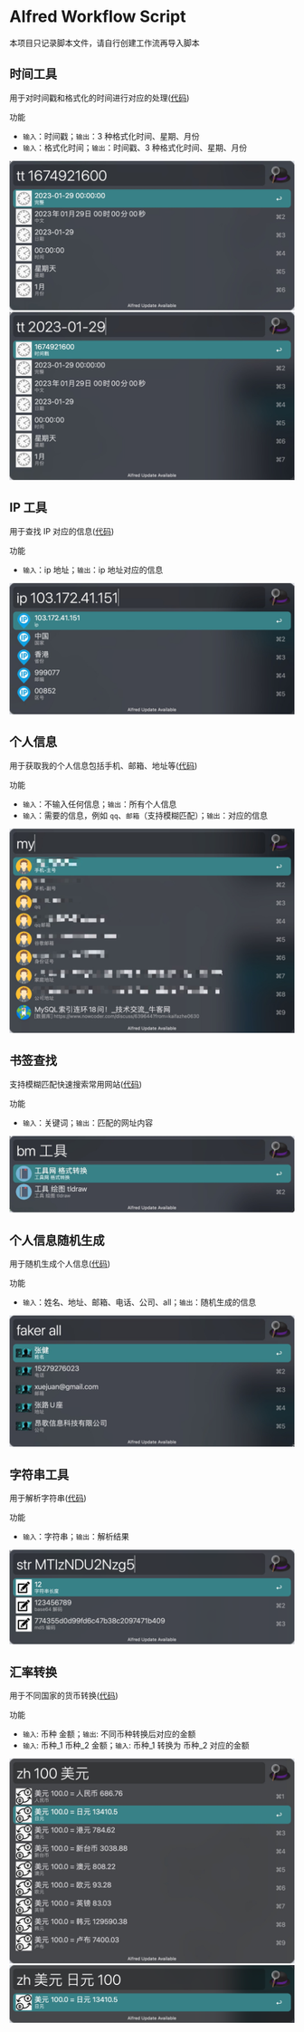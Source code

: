 # Alfred Workflow Script
本项目只记录脚本文件，请自行创建工作流再导入脚本
## 时间工具
用于对时间戳和格式化的时间进行对应的处理([代码](tools/time_tools.py))

功能
- `输入`：时间戳；`输出`：3 种格式化时间、星期、月份
- `输入`：格式化时间；`输出`：时间戳、3 种格式化时间、星期、月份

![时间工具](img/time.png)
![时间工具](img/time2.png)
## IP 工具
用于查找 IP 对应的信息([代码](tools/ip_tools.py))

功能
- `输入`：ip 地址；`输出`：ip 地址对应的信息

![IP 工具](img/ip.png)
## 个人信息
用于获取我的个人信息包括手机、邮箱、地址等([代码](info/my_info.py))

功能
- `输入`：不输入任何信息；`输出`：所有个人信息
- `输入`：需要的信息，例如 `qq`、`邮箱`（支持模糊匹配）；`输出`：对应的信息

![个人信息](img/my.png)
## 书签查找
支持模糊匹配快速搜索常用网站([代码](info/my_bookmarks.py))

功能
- `输入`：关键词；`输出`：匹配的网址内容

![个人信息](img/bookmark.png)
## 个人信息随机生成
用于随机生成个人信息([代码](tools/faker_tools.py))

功能
- `输入`：姓名、地址、邮箱、电话、公司、all；`输出`：随机生成的信息

![随机生成](img/faker.png)
## 字符串工具
用于解析字符串([代码](tools/string_tools.py))

功能
- `输入`：字符串；`输出`：解析结果

![随机生成](img/str.png)
## 汇率转换
用于不同国家的货币转换([代码](tools/exchange_rate_tools.py))

功能
- `输入`: 币种 金额；`输出`: 不同币种转换后对应的金额
- `输入`: 币种_1 币种_2 金额；`输入`: 币种_1 转换为 币种_2 对应的金额

![汇率转换](img/exchange_rate.png)
![汇率转换](img/exchange_rate2.png)